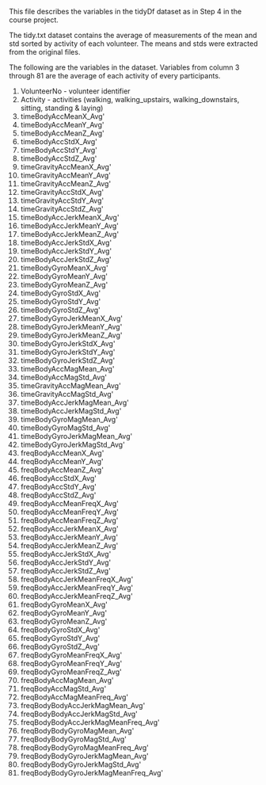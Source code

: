 This file describes the variables in the tidyDf dataset as in Step 4 in the course project.

The tidy.txt dataset contains the average of measurements of the mean and std sorted by activity of each volunteer. The means and stds were extracted from the original files. 


The following are the variables in the dataset. Variables from column 3 through 81 are the average of each activity of every participants.

1.  VolunteerNo - volunteer identifier
2.  Activity    - activities (walking, walking_upstairs, walking_downstairs, sitting, standing & laying)
3.  timeBodyAccMeanX_Avg' 
4.  timeBodyAccMeanY_Avg' 
5.  timeBodyAccMeanZ_Avg' 
6.  timeBodyAccStdX_Avg' 
7.  timeBodyAccStdY_Avg' 
8.  timeBodyAccStdZ_Avg' 
9.  timeGravityAccMeanX_Avg' 
10. timeGravityAccMeanY_Avg' 
11. timeGravityAccMeanZ_Avg' 
12. timeGravityAccStdX_Avg' 
13. timeGravityAccStdY_Avg' 
14. timeGravityAccStdZ_Avg' 
15. timeBodyAccJerkMeanX_Avg' 
16. timeBodyAccJerkMeanY_Avg' 
17. timeBodyAccJerkMeanZ_Avg' 
18. timeBodyAccJerkStdX_Avg' 
19. timeBodyAccJerkStdY_Avg' 
20. timeBodyAccJerkStdZ_Avg' 
21. timeBodyGyroMeanX_Avg' 
22. timeBodyGyroMeanY_Avg' 
23. timeBodyGyroMeanZ_Avg' 
24. timeBodyGyroStdX_Avg' 
25. timeBodyGyroStdY_Avg' 
26. timeBodyGyroStdZ_Avg' 
27. timeBodyGyroJerkMeanX_Avg' 
28. timeBodyGyroJerkMeanY_Avg' 
29. timeBodyGyroJerkMeanZ_Avg' 
30. timeBodyGyroJerkStdX_Avg' 
31. timeBodyGyroJerkStdY_Avg' 
32. timeBodyGyroJerkStdZ_Avg' 
33. timeBodyAccMagMean_Avg' 
34. timeBodyAccMagStd_Avg' 
35. timeGravityAccMagMean_Avg' 
36. timeGravityAccMagStd_Avg' 
37. timeBodyAccJerkMagMean_Avg' 
38. timeBodyAccJerkMagStd_Avg' 
39. timeBodyGyroMagMean_Avg' 
40. timeBodyGyroMagStd_Avg' 
41. timeBodyGyroJerkMagMean_Avg' 
42. timeBodyGyroJerkMagStd_Avg' 
43. freqBodyAccMeanX_Avg' 
44. freqBodyAccMeanY_Avg' 
45. freqBodyAccMeanZ_Avg' 
46. freqBodyAccStdX_Avg' 
47. freqBodyAccStdY_Avg' 
48. freqBodyAccStdZ_Avg' 
49. freqBodyAccMeanFreqX_Avg' 
50. freqBodyAccMeanFreqY_Avg' 
51. freqBodyAccMeanFreqZ_Avg' 
52. freqBodyAccJerkMeanX_Avg' 
53. freqBodyAccJerkMeanY_Avg' 
54. freqBodyAccJerkMeanZ_Avg' 
55. freqBodyAccJerkStdX_Avg' 
56. freqBodyAccJerkStdY_Avg' 
57. freqBodyAccJerkStdZ_Avg' 
58. freqBodyAccJerkMeanFreqX_Avg' 
59. freqBodyAccJerkMeanFreqY_Avg' 
60. freqBodyAccJerkMeanFreqZ_Avg' 
61. freqBodyGyroMeanX_Avg' 
62. freqBodyGyroMeanY_Avg' 
63. freqBodyGyroMeanZ_Avg' 
64. freqBodyGyroStdX_Avg' 
65. freqBodyGyroStdY_Avg' 
66. freqBodyGyroStdZ_Avg' 
67. freqBodyGyroMeanFreqX_Avg' 
68. freqBodyGyroMeanFreqY_Avg' 
69. freqBodyGyroMeanFreqZ_Avg' 
70. freqBodyAccMagMean_Avg' 
71. freqBodyAccMagStd_Avg' 
72. freqBodyAccMagMeanFreq_Avg' 
73. freqBodyBodyAccJerkMagMean_Avg' 
74. freqBodyBodyAccJerkMagStd_Avg' 
75. freqBodyBodyAccJerkMagMeanFreq_Avg' 
76. freqBodyBodyGyroMagMean_Avg' 
77. freqBodyBodyGyroMagStd_Avg' 
78. freqBodyBodyGyroMagMeanFreq_Avg' 
79. freqBodyBodyGyroJerkMagMean_Avg' 
80. freqBodyBodyGyroJerkMagStd_Avg' 
81. freqBodyBodyGyroJerkMagMeanFreq_Avg'

